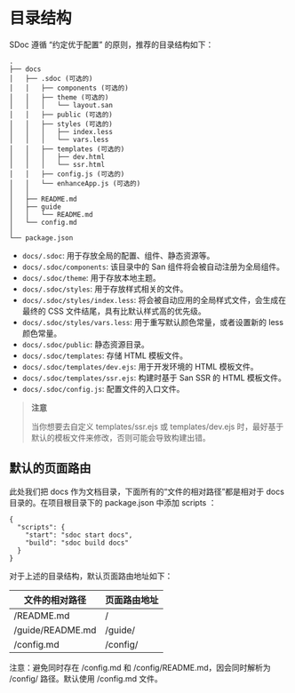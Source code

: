 # 目录结构

SDoc 遵循 “约定优于配置” 的原则，推荐的目录结构如下：

```shell
.
├── docs
│   ├── .sdoc (可选的)
│   │   ├── components (可选的)
│   │   ├── theme (可选的)
│   │   │   └── layout.san
│   │   ├── public (可选的)
│   │   ├── styles (可选的)
│   │   │   ├── index.less
│   │   │   └── vars.less
│   │   ├── templates (可选的)
│   │   │   ├── dev.html
│   │   │   └── ssr.html
│   │   ├── config.js (可选的)
│   │   └── enhanceApp.js (可选的)
│   │ 
│   ├── README.md
│   ├── guide
│   │   └── README.md
│   └── config.md
│ 
└── package.json
```

- `docs/.sdoc`: 用于存放全局的配置、组件、静态资源等。
- `docs/.sdoc/components`: 该目录中的 San 组件将会被自动注册为全局组件。
- `docs/.sdoc/theme`: 用于存放本地主题。
- `docs/.sdoc/styles`: 用于存放样式相关的文件。
- `docs/.sdoc/styles/index.less`: 将会被自动应用的全局样式文件，会生成在最终的 CSS 文件结尾，具有比默认样式高的优先级。
- `docs/.sdoc/styles/vars.less`: 用于重写默认颜色常量，或者设置新的 less 颜色常量。
- `docs/.sdoc/public`: 静态资源目录。
- `docs/.sdoc/templates`: 存储 HTML 模板文件。
- `docs/.sdoc/templates/dev.ejs`: 用于开发环境的 HTML 模板文件。
- `docs/.sdoc/templates/ssr.ejs`: 构建时基于 San SSR 的 HTML 模板文件。
- `docs/.sdoc/config.js`: 配置文件的入口文件。

> **注意**
> 
> 当你想要去自定义 templates/ssr.ejs 或 templates/dev.ejs 时，最好基于 默认的模板文件来修改，否则可能会导致构建出错。

## 默认的页面路由

此处我们把 docs 作为文档目录，下面所有的“文件的相对路径”都是相对于 docs 目录的。在项目根目录下的 package.json 中添加 scripts ：

```shell
{
  "scripts": {
    "start": "sdoc start docs",
    "build": "sdoc build docs"
  }
}
```

对于上述的目录结构，默认页面路由地址如下：

| 文件的相对路径   | 页面路由地址 |
| ---------------- | ------------ |
| /README.md       | /            |
| /guide/README.md | /guide/      |
| /config.md       | /config/     |

注意：避免同时存在 /config.md 和 /config/README.md，因会同时解析为 /config/ 路径。默认使用 /config.md 文件。